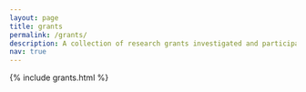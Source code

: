 ```yaml
---
layout: page
title: grants
permalink: /grants/
description: A collection of research grants investigated and participated.
nav: true
---
```


{% include grants.html %}
